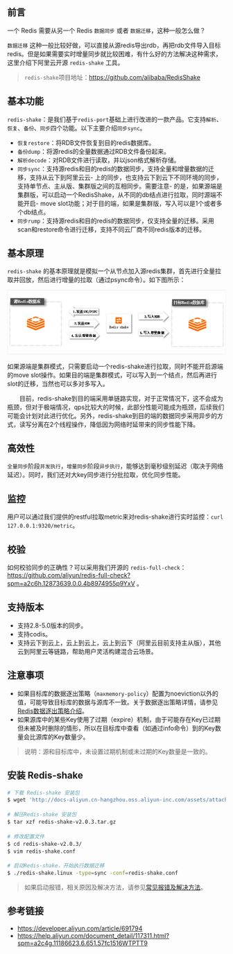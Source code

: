 ## 前言

一个 Redis 需要从另一个 Redis `数据同步` 或者 `数据迁移`，这种一般怎么做？

`数据迁移` 这种一般比较好做，可以直接从源redis导出rdb，再把rdb文件导入目标redis。但是如果需要实时增量同步就比较困难，有什么好的方法解决这种需求，这里介绍下阿里云开源 `redis-shake` 工具。

> `redis-shake`项目地址：https://github.com/alibaba/RedisShake

## 基本功能

`redis-shake`：是我们基于`redis-port`基础上进行改进的一款产品。它支持`解析`、`恢复`、`备份`、`同步`四个功能。以下主要介绍`同步sync`。

- `恢复restore`：将RDB文件恢复到目的redis数据库。
- `备份dump`：将源redis的全量数据通过RDB文件备份起来。
- `解析decode`：对RDB文件进行读取，并以json格式解析存储。
- `同步sync`：支持源redis和目的redis的数据同步，支持全量和增量数据的迁移，支持从云下到阿里云云- 上的同步，也支持云下到云下不同环境的同步，支持单节点、主从版、集群版之间的互相同步。需要注意- 的是，如果源端是集群版，可以启动一个RedisShake，从不同的db结点进行拉取，同时源端不能开启- move slot功能；对于目的端，如果是集群版，写入可以是1个或者多个db结点。
- `同步rump`：支持源redis和目的redis的数据同步，仅支持全量的迁移。采用scan和restore命令进行迁移，支持不同云厂商不同redis版本的迁移。

## 基本原理

`redis-shake` 的基本原理就是模拟一个从节点加入源redis集群，首先进行全量拉取并回放，然后进行增量的拉取（通过psync命令）。如下图所示：

![](../img/redis-shake-2.png)

  如果源端是集群模式，只需要启动一个redis-shake进行拉取，同时不能开启源端的move slot操作。如果目的端是集群模式，可以写入到一个结点，然后再进行slot的迁移，当然也可以多对多写入。

  目前，redis-shake到目的端采用单链路实现，对于正常情况下，这不会成为瓶颈，但对于极端情况，qps比较大的时候，此部分性能可能成为瓶颈，后续我们可能会计划对此进行优化。另外，redis-shake到目的端的数据同步采用异步的方式，读写分离在2个线程操作，降低因为网络时延带来的同步性能下降。

## 高效性

`全量同步`阶段`并发执行`，`增量同步`阶段`异步执行`，能够达到毫秒级别延迟（取决于网络延迟）。同时，我们还对大key同步进行分批拉取，优化同步性能。

## 监控

用户可以通过我们提供的restful拉取metric来对redis-shake进行实时监控：`curl 127.0.0.1:9320/metric`。

## 校验

 如何校验同步的正确性？可以采用我们开源的 `redis-full-check`：https://github.com/aliyun/redis-full-check?spm=a2c6h.12873639.0.0.4b8974955p9YxV 。

 ## 支持版本

- 支持2.8-5.0版本的同步。
- 支持codis。
- 支持云下到云上，云上到云上，云上到云下（阿里云目前支持主从版），其他云到阿里云等链路，帮助用户灵活构建混合云场景。

## 注意事项

- 如果目标库的数据逐出策略（`maxmemory-policy`）配置为noeviction以外的值，可能导致目标库的数据与源库不一致。关于数据逐出策略详情，请参见[Redis数据逐出策略介绍](https://help.aliyun.com/document_detail/38679.html?spm=a2c4g.11186623.2.17.4f0859144OZqNo)。
- 如果源库中的某些Key使用了过期（expire）机制，由于可能存在Key已过期但未被及时删除的情形，所以在目标库中查看（如通过info命令）到的Key数量会比源库的Key数量少。

> 说明：源和目标库中，未设置过期机制或未过期的Key数量是一致的。

## 安装 Redis-shake

```bash
# 下载 Redis-shake 安装包
$ wget 'http://docs-aliyun.cn-hangzhou.oss.aliyun-inc.com/assets/attach/120287/cn_zh/1608173646665/redis-shake-v2.0.3.tar.gz'

# 解压Redis-shake 安装包
$ tar xzf redis-shake-v2.0.3.tar.gz

# 修改配置文件
$ cd redis-shake-v2.0.3/
$ vim redis-shake.conf

# 启动Redis-shake，开始执行数据迁移
$ ./redis-shake.linux -type=sync -conf=redis-shake.conf
```

> 如果启动报错，相关原因及解决方法，请参见[常见报错及解决方法](https://github.com/alibaba/RedisShake/wiki/%E5%B8%B8%E8%A7%81%E9%97%AE%E9%A2%98?spm=a2c4g.11186623.2.41.4f0859144OZqNo#2-%E6%8A%A5%E9%94%99%E9%97%AE%E9%A2%98%E8%A7%A3%E5%86%B3)。

## 参考链接

- https://developer.aliyun.com/article/691794
- https://help.aliyun.com/document_detail/117311.html?spm=a2c4g.11186623.6.651.57fc1516WTPTT9